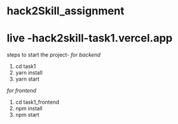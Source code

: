 # hack2Skill_assignment
# live -hack2skill-task1.vercel.app

steps to start the project-
*for backend*
1. cd task1
2. yarn install
3. yarn start


*for frontend*
1. cd task1_frontend
2. npm install
3. npm start
